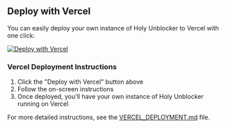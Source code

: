 ## Deploy with Vercel

You can easily deploy your own instance of Holy Unblocker to Vercel with one click:

[![Deploy with Vercel](https://vercel.com/button)](https://vercel.com/new/clone?repository-url=https%3A%2F%2Fgithub.com%2Fnsapple%2FHoly-Moly)

### Vercel Deployment Instructions

1. Click the "Deploy with Vercel" button above
2. Follow the on-screen instructions
3. Once deployed, you'll have your own instance of Holy Unblocker running on Vercel

For more detailed instructions, see the [VERCEL_DEPLOYMENT.md](VERCEL_DEPLOYMENT.md) file.

